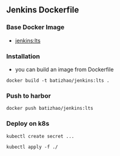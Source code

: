 ## Jenkins Dockerfile

### Base Docker Image

* [jenkins:lts](https://hub.docker.com/r/jenkins/jenkins/)


### Installation

* you can build an image from Dockerfile

```
docker build -t batizhao/jenkins:lts .
```

### Push to harbor

```
docker push batizhao/jenkins:lts
```

### Deploy on k8s

```
kubectl create secret ...

kubectl apply -f ./
```
